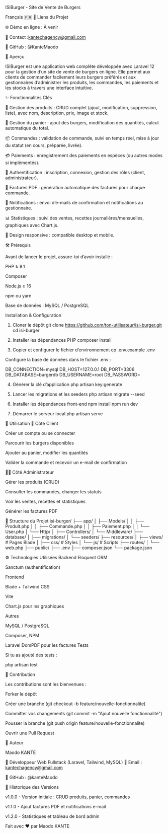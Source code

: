 ISIBurger - Site de Vente de Burgers

Français 🇫🇷
🔗 Liens du Projet

🌐 Démo en ligne : À venir

📧 Contact :kantechagency@gmail.com

🔗 GitHub : @KanteMaodo

📘 Aperçu

ISIBurger est une application web complète développée avec Laravel 12 pour la gestion d’un site de vente de burgers en ligne.
Elle permet aux clients de commander facilement leurs burgers préférés et aux gestionnaires d’administrer les produits, les commandes, les paiements et les stocks à travers une interface intuitive.

✨ Fonctionnalités Clés

🧾 Gestion des produits : CRUD complet (ajout, modification, suppression, liste), avec nom, description, prix, image et stock.

🛒 Gestion du panier : ajout des burgers, modification des quantités, calcul automatique du total.

📦 Commandes : validation de commande, suivi en temps réel, mise à jour du statut (en cours, préparée, livrée).

💳 Paiements : enregistrement des paiements en espèces (ou autres modes si implémentés).

👥 Authentification : inscription, connexion, gestion des rôles (client, administrateur).

📑 Factures PDF : génération automatique des factures pour chaque commande.

📧 Notifications : envoi d’e-mails de confirmation et notifications au gestionnaire.

📊 Statistiques : suivi des ventes, recettes journalières/mensuelles, graphiques avec Chart.js.

📱 Design responsive : compatible desktop et mobile.

🛠️ Prérequis

Avant de lancer le projet, assure-toi d’avoir installé :

PHP ≥ 8.1

Composer

Node.js ≥ 16

npm ou yarn

Base de données : MySQL / PostgreSQL

 Installation & Configuration
1. Cloner le dépôt
git clone https://github.com/ton-utilisateur/isi-burger.git
cd isi-burger

2. Installer les dépendances PHP
composer install

3. Copier et configurer le fichier d’environnement
cp .env.example .env


Configure la base de données dans le fichier .env :

DB_CONNECTION=mysql
DB_HOST=127.0.0.1
DB_PORT=3306
DB_DATABASE=burgerdb
DB_USERNAME=root
DB_PASSWORD=

4. Générer la clé d’application
php artisan key:generate

5. Lancer les migrations et les seeders
php artisan migrate --seed

6. Installer les dépendances front-end
npm install
npm run dev

7. Démarrer le serveur local
php artisan serve

🧭 Utilisation
👤 Côté Client

Créer un compte ou se connecter

Parcourir les burgers disponibles

Ajouter au panier, modifier les quantités

Valider la commande et recevoir un e-mail de confirmation

🧑‍💼 Côté Administrateur

Gérer les produits (CRUD)

Consulter les commandes, changer les statuts

Voir les ventes, recettes et statistiques

Générer les factures PDF

📁 Structure du Projet
isi-burger/
├── app/
│   ├── Models/
│   │   ├── Produit.php
│   │   ├── Commande.php
│   │   ├── Paiement.php
│   │   └── User.php
│   └── Http/
│       ├── Controllers/
│       └── Middleware/
├── database/
│   ├── migrations/
│   └── seeders/
├── resources/
│   ├── views/        # Pages Blade
│   ├── css/          # Styles
│   └── js/           # Scripts
├── routes/
│   └── web.php
├── public/
├── .env
├── composer.json
└── package.json

⚙️ Technologies Utilisées
Backend
Eloquent ORM

Sanctum (authentification)

Frontend

Blade + Tailwind CSS

Vite

Chart.js pour les graphiques

Autres

MySQL / PostgreSQL

Composer, NPM

Laravel DomPDF pour les factures
Tests

Si tu as ajouté des tests :

php artisan test

🤝 Contribution

Les contributions sont les bienvenues :

Forker le dépôt

Créer une branche (git checkout -b feature/nouvelle-fonctionnalite)

Committer vos changements (git commit -m "Ajout nouvelle fonctionnalité")

Pousser la branche (git push origin feature/nouvelle-fonctionnalite)

Ouvrir une Pull Request

👤 Auteur

Maodo KANTE

💼 Développeur Web Fullstack (Laravel, Tailwind, MySQL)
📧 Email : kantechagency@gmail.com

🔗 GitHub : @kanteMaodo

🔄 Historique des Versions

v1.0.0 - Version initiale : CRUD produits, panier, commandes

v1.1.0 - Ajout factures PDF et notifications e-mail

v1.2.0 - Statistiques et tableau de bord admin

Fait avec ❤️ par Maodo KANTE
